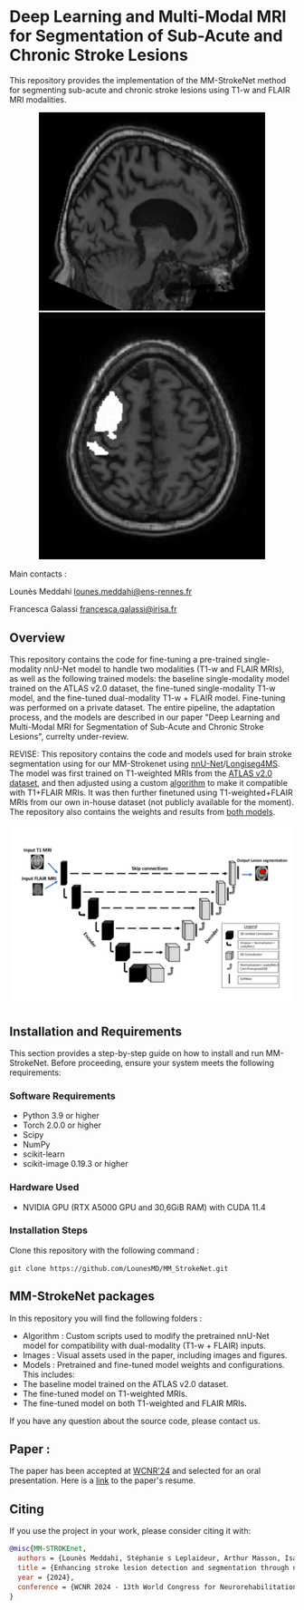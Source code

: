 # Deep Learning and Multi-Modal MRI for Segmentation of Sub-Acute and Chronic Stroke Lesions

This repository provides the implementation of the MM-StrokeNet method for segmenting sub-acute and chronic stroke lesions using T1-w and FLAIR MRI modalities.

<p align=center>
  <img src="./Images/Gif-Seg2.gif" width="400" height="350">
  <img src="./Images/Gif-Seg.gif" width="400">
</p>
Main contacts : 

Lounès Meddahi lounes.meddahi@ens-rennes.fr

Francesca Galassi francesca.galassi@irisa.fr


## Overview

This repository contains the code for fine-tuning a pre-trained single-modality nnU-Net model to handle two modalities (T1-w and FLAIR MRIs), as well as the following trained models: the baseline single-modality model trained on the ATLAS v2.0 dataset, the fine-tuned single-modality T1-w model, and the fine-tuned dual-modality T1-w + FLAIR model. Fine-tuning was performed on a private dataset. The entire pipeline, the adaptation process, and the models are described in our paper "Deep Learning and Multi-Modal MRI for Segmentation of Sub-Acute and Chronic Stroke Lesions", currelty under-review.

REVISE:
This repository contains the code and models used for brain stroke segmentation using for our MM-Strokenet using [nnU-Net](https://github.com/MIC-DKFZ/nnUNet)/[Longiseg4MS](https://gitlab.inria.fr/amasson/longiseg4ms). The model was first trained on T1-weighted MRIs from the [ATLAS v2.0 dataset](https://fcon_1000.projects.nitrc.org/indi/retro/atlas.html), and then adjusted using a custom [algorithm](./Algorithm/finetune_Script.py) to make it compatible with T1+FLAIR MRIs. It was then further finetuned using T1-weighted+FLAIR MRIs from our own in-house dataset (not publicly available for the moment). The repository also contains the weights and results from [both models](./Models/).

<p align=center>
  <img src="./Images/ImageGit.svg" width="700" title="Model_v1 trained on ATLAS T1-weighted MRIs">
</p>

## Installation and Requirements

This section provides a step-by-step guide on how to install and run MM-StrokeNet. Before proceeding, ensure your system meets the following requirements:

### Software Requirements
- Python 3.9 or higher
- Torch 2.0.0 or higher
- Scipy
- NumPy
- scikit-learn
- scikit-image 0.19.3 or higher

### Hardware Used
- NVIDIA GPU (RTX A5000 GPU and 30,6GiB RAM) with CUDA 11.4

### Installation Steps
Clone this repository with the following command :

```git clone https://github.com/LounesMD/MM_StrokeNet.git```

## MM-StrokeNet packages
In this repository you will find the following folders :
* Algorithm : Custom scripts used to modify the pretrained nnU-Net model for compatibility with dual-modality (T1-w + FLAIR) inputs.
* Images : Visual assets used in the paper, including images and figures.
* Models : Pretrained and fine-tuned model weights and configurations. This includes:
*   The baseline model trained on the ATLAS v2.0 dataset.
*   The fine-tuned model on T1-weighted MRIs.
*   The fine-tuned model on both T1-weighted and FLAIR MRIs.

If you have any question about the source code, please contact us.

## Paper :
The paper has been accepted at [WCNR'24](https://wfnr-congress.org/) and selected for an oral presentation. Here is a [link](https://hal.science/hal-04546362) to the paper's resume.

## Citing 
If you use the project in your work, please consider citing it with:

```bibtex
@misc{MM-STROKEnet,
  authors = {Lounès Meddahi, Stéphanie s Leplaideur, Arthur Masson, Isabelle Bonan, Elise Bannier Francesca Galassi},
  title = {Enhancing stroke lesion detection and segmentation through nnU-net and multi-modal MRI Analysis},
  year = {2024},
  conference = {WCNR 2024 - 13th World Congress for Neurorehabilitation, World federation for Neurorehabilitation},
}
```
